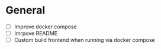# General 
- [ ] Improve docker compose
- [ ] Imrpove README
- [ ] Custom build frontend when running via docker compose

# 